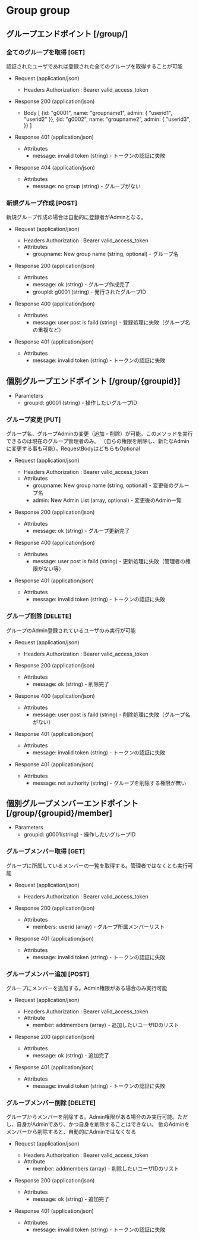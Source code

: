 # Group group


## グループエンドポイント [/group/]

### 全てのグループを取得 [GET]
認証されたユーザであれば登録された全てのグループを取得することが可能

+ Request (application/json)
    + Headers
        Authorization : Bearer valid_access_token

+ Response 200 (application/json)
    + Body
        [
            {id: "g0001", name: "groupname1", admin: { "userid1", "userid2" }},
            {id: "g0002", name: "groupname2", admin: { "userid3", }}
        ]

+ Response 401 (application/json)
    + Attributes
        + message: invalid token (string) - トークンの認証に失敗

+ Response 404 (application/json)
    + Attributes
        + message: no group (string) - グループがない

### 新規グループ作成 [POST]
新規グループ作成の場合は自動的に登録者がAdminとなる。
+ Request (application/json)
    + Headers
        Authorization : Bearer valid_access_token
    + Attributes
        + groupname: New group name (string, optional) - グループ名

+ Response 200 (application/json)
    + Attributes
        + message: ok (string) - グループ作成完了
        + groupId: g0001 (string) - 発行されたグループID

+ Response 400 (application/json)
    + Attributes
        + message: user post is faild (string) - 登録処理に失敗（グループ名の重複など）

+ Response 401 (application/json)
    + Attributes
        + message: invalid token (string) - トークンの認証に失敗

## 個別グループエンドポイント [/group/{groupid}]

+ Parameters
    + groupid: g0001 (string) - 操作したいグループID



### グループ変更 [PUT]
グループ名、グループAdminの変更（追加・削除）が可能。このメソッドを実行できるのは現在のグループ管理者のみ。
（自らの権限を削除し、新たなAdminに変更する事も可能）。RequestBodyはどちらもOptional

+ Request (application/json)
    + Headers
        Authorization : Bearer valid_access_token
    + Attributes
        + groupname: New group name (string, optional) - 変更後のグループ名
        + admin: New Admin List (array, optional) - 変更後のAdmin一覧

+ Response 200 (application/json)
    + Attributes
        + message: ok (string) - グループ更新完了

+ Response 400 (application/json)
    + Attributes
        + message: user post is faild (string) - 更新処理に失敗（管理者の権限がない等）

+ Response 401 (application/json)
    + Attributes
        + message: invalid token (string) - トークンの認証に失敗


### グループ削除 [DELETE]
グループのAdmin登録されているユーザのみ実行が可能
+ Request (application/json)
    + Headers
        Authorization : Bearer valid_access_token

+ Response 200 (application/json)
    + Attributes
        + message: ok (string) - 削除完了

+ Response 400 (application/json)
    + Attributes
        + message: user post is faild (string) - 削除処理に失敗（グループ名がない）

+ Response 401 (application/json)
    + Attributes
        + message: invalid token (string) - トークンの認証に失敗

+ Response 401 (application/json)
    + Attributes
        + message: not authority (string) - グループを削除する権限が無い


## 個別グループメンバーエンドポイント [/group/{groupid}/member]

+ Parameters
    + groupid: g0001(string) - 操作したいグループID

### グループメンバー取得 [GET]
グループに所属しているメンバーの一覧を取得する。管理者ではなくとも実行可能

+ Request (application/json)
    + Headers
        Authorization : Bearer valid_access_token

+ Response 200 (application/json)
    + Attributes
        + members: userid (array) - グループ所属メンバーリスト

+ Response 401 (application/json)
    + Attributes
        + message: invalid token (string) - トークンの認証に失敗

### グループメンバー追加 [POST]
グループにメンバーを追加する。Admin権限がある場合のみ実行可能

+ Request (application/json)
    + Headers
        Authorization : Bearer valid_access_token
    + Attribute
        + member: addmembers (array) - 追加したいユーザIDのリスト

+ Response 200 (application/json)
    + Attributes
        + message: ok (string) - 追加完了

+ Response 401 (application/json)
    + Attributes
        + message: invalid token (string) - トークンの認証に失敗


### グループメンバー削除 [DELETE]
グループからメンバーを削除する。Admin権限がある場合のみ実行可能。ただし、自身がAdminであり、かつ自身を削除することはできない。
他のAdminをメンバーから削除すると、自動的にAdminではなくなる

+ Request (application/json)
    + Headers
        Authorization : Bearer valid_access_token
    + Attribute
        + member: addmembers (array) - 削除したいユーザIDのリスト

+ Response 200 (application/json)
    + Attributes
        + message: ok (string) - 追加完了

+ Response 401 (application/json)
    + Attributes
        + message: invalid token (string) - トークンの認証に失敗
